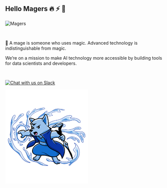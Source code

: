 ## Hello Magers 🔥 ⚡ 🌊

![Magers](https://media.graphassets.com/rtZz4d9lReGNiSYwFW4T)

<br />

🧙 A mage is someone who uses magic. Advanced technology is indistinguishable from magic.

We’re on a mission to make AI technology more accessible by building tools for data scientists and developers.

<br />

[![Chat with us on Slack](https://img.shields.io/badge/%20-Join%20us%20on%20Slack-black?style=for-the-badge&logo=slack&labelColor=6B50D7)](https://www.mage.ai/chat)

<img alt="Water mage charging up" height="300" src="mage-water-charging-up.svg" />
